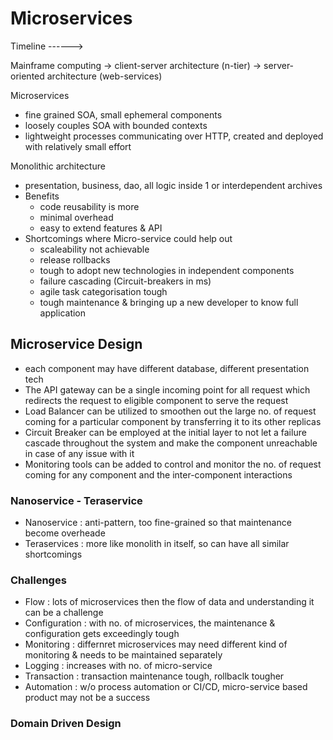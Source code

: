 # Microservices
Timeline ------> <p>

Mainframe computing -> client-server architecture (n-tier) -> server-oriented architecture (web-services)

Microservices
* fine grained SOA, small ephemeral components
* loosely couples SOA with bounded contexts
* lightweight processes communicating over HTTP, created and deployed with relatively small effort

Monolithic architecture
* presentation, business, dao, all logic inside 1 or interdependent archives
* Benefits
	* code reusability is more
	* minimal overhead
	* easy to extend features & API
* Shortcomings where Micro-service could help out
	* scaleability not achievable
	* release rollbacks
	* tough to adopt new technologies in independent components
	* failure cascading (Circuit-breakers in ms)
	* agile task categorisation tough
	* tough maintenance & bringing up a new developer to know full application

## Microservice Design
* each component may have different database, different presentation tech
*  The API gateway can be a single incoming point for all request which redirects the request to eligible component to serve the request
*  Load Balancer can be utilized to smoothen out the large no. of request coming for a particular component by transferring it to its other replicas
*  Circuit Breaker can be employed at the initial layer to not let a failure cascade throughout the system and make the component unreachable in case of any issue with it
*  Monitoring tools can be added to control and monitor the no. of request coming for any component and the inter-component interactions

### Nanoservice - Teraservice
* Nanoservice : anti-pattern, too fine-grained so that maintenance become overheade
* Teraservices : more like monolith in itself, so can have all similar shortcomings

### Challenges
* Flow : lots of microservices then the flow of data and understanding it can be a challenge
* Configuration : with no. of microservices, the maintenance & configuration gets exceedingly tough
* Monitoring : differnret microservices may need different kind of monitoring & needs to be maintained separately
* Logging : increases with no. of micro-service
* Transaction : transaction maintenance tough, rollbaclk tougher
* Automation : w/o process automation or CI/CD, micro-service based product may not be a success

### Domain Driven Design
